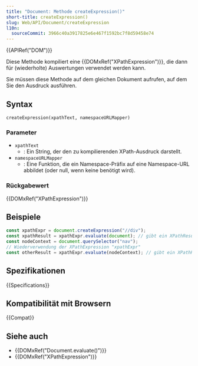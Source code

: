 ```yaml
---
title: "Document: Methode createExpression()"
short-title: createExpression()
slug: Web/API/Document/createExpression
l10n:
  sourceCommit: 3966c40a3917825e6e467f1592bc7f8d59458e74
---
```


{{APIRef("DOM")}}

Diese Methode kompiliert eine {{DOMxRef("XPathExpression")}}, die dann für (wiederholte) Auswertungen verwendet werden kann.

Sie müssen diese Methode auf dem gleichen Dokument aufrufen, auf dem Sie den Ausdruck ausführen.

## Syntax

```js-nolint
createExpression(xpathText, namespaceURLMapper)
```

### Parameter

- `xpathText`
  - : Ein String, der den zu kompilierenden XPath-Ausdruck darstellt.
- `namespaceURLMapper`
  - : Eine Funktion, die ein Namespace-Präfix auf eine Namespace-URL abbildet (oder null, wenn keine benötigt wird).

### Rückgabewert

{{DOMxRef("XPathExpression")}}

## Beispiele

```js
const xpathExpr = document.createExpression("//div");
const xpathResult = xpathExpr.evaluate(document); // gibt ein XPathResult-Objekt zurück
const nodeContext = document.querySelector("nav");
// Wiederverwendung der XPathExpression "xpathExpr"
const otherResult = xpathExpr.evaluate(nodeContext); // gibt ein XPathResult-Objekt zurück
```

## Spezifikationen

{{Specifications}}

## Kompatibilität mit Browsern

{{Compat}}

## Siehe auch

- {{DOMxRef("Document.evaluate()")}}
- {{DOMxRef("XPathExpression")}}
